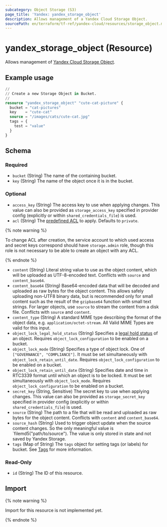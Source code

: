 ```yaml
---
subcategory: Object Storage (S3)
page_title: 'Yandex: yandex_storage_object'
description: Allows management of a Yandex Cloud Storage Object.
sourcePath: en/terraform/tf-ref/yandex-cloud/resources/storage_object.md
---
```


# yandex_storage_object (Resource)

Allows management of [Yandex Cloud Storage Object](https://yandex.cloud/docs/storage/concepts/object).

## Example usage

```terraform
//
// Create a new Storage Object in Bucket.
//
resource "yandex_storage_object" "cute-cat-picture" {
  bucket = "cat-pictures"
  key    = "cute-cat"
  source = "/images/cats/cute-cat.jpg"
  tags = {
    test = "value"
  }
}
```

<!-- schema generated by tfplugindocs -->
## Schema

### Required

- `bucket` (String) The name of the containing bucket.
- `key` (String) The name of the object once it is in the bucket.

### Optional

- `access_key` (String) The access key to use when applying changes. This value can also be provided as `storage_access_key` specified in provider config (explicitly or within `shared_credentials_file`) is used.
- `acl` (String) The [predefined ACL](https://yandex.cloud/docs/storage/concepts/acl#predefined_acls) to apply. Defaults to `private`.

{% note warning %}

To change ACL after creation, the service account to which used access and secret keys correspond should have `storage.admin` role, though this role is not necessary to be able to create an object with any ACL.

{% endnote %}

- `content` (String) Literal string value to use as the object content, which will be uploaded as UTF-8-encoded text. Conflicts with `source` and `content_base64`.
- `content_base64` (String) Base64-encoded data that will be decoded and uploaded as raw bytes for the object content. This allows safely uploading non-UTF8 binary data, but is recommended only for small content such as the result of the `gzipbase64` function with small text strings. For larger objects, use `source` to stream the content from a disk file. Conflicts with `source` and `content`.
- `content_type` (String) A standard MIME type describing the format of the object data, e.g. `application/octet-stream`. All Valid MIME Types are valid for this input.
- `object_lock_legal_hold_status` (String) Specifies a [legal hold status](https://yandex.cloud/docs/storage/concepts/object-lock#types) of an object. Requires `object_lock_configuration` to be enabled on a bucket.
- `object_lock_mode` (String) Specifies a type of object lock. One of `["GOVERNANCE", "COMPLIANCE"]`. It must be set simultaneously with `object_lock_retain_until_date`. Requires `object_lock_configuration` to be enabled on a bucket.
- `object_lock_retain_until_date` (String) Specifies date and time in RTC3339 format until which an object is to be locked. It must be set simultaneously with `object_lock_mode`. Requires `object_lock_configuration` to be enabled on a bucket.
- `secret_key` (String, Sensitive) The secret key to use when applying changes. This value can also be provided as `storage_secret_key` specified in provider config (explicitly or within `shared_credentials_file`) is used.
- `source` (String) The path to a file that will be read and uploaded as raw bytes for the object content. Conflicts with `content` and `content_base64`.
- `source_hash` (String) Used to trigger object update when the source content changes. So the only meaningful value is `filemd5("path/to/source"). The value is only stored in state and not saved by Yandex Storage.
- `tags` (Map of String) The `tags` object for setting tags (or labels) for bucket. See [Tags](https://yandex.cloud/docs/storage/concepts/tags) for more information.

### Read-Only

- `id` (String) The ID of this resource.

## Import

{% note warning %}

Import for this resource is not implemented yet.

{% endnote %}
